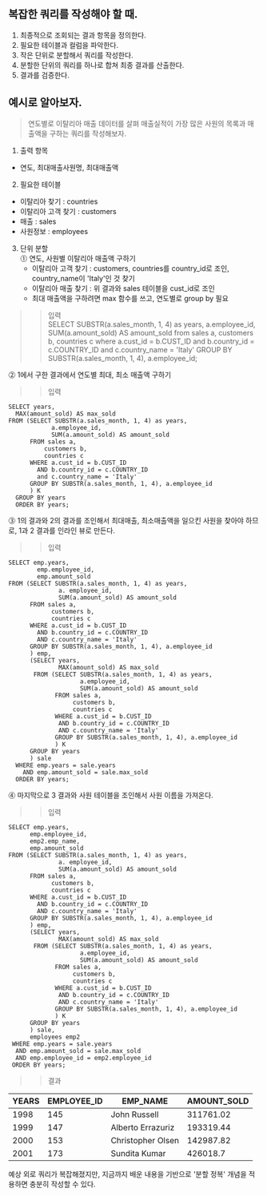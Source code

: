 ## 복잡한 쿼리를 작성해야 할 때.

1. 최종적으로 조회되는 결과 항목을 정의한다.
2. 필요한 테이블과 컬럼을 파악한다.
3. 작은 단위로 분할해서 쿼리를 작성한다.
4. 분할한 단위의 쿼리를 하나로 합쳐 최종 결과를 산출한다.
5. 결과를 검증한다.


## 예시로 알아보자.

>연도별로 이탈리아 매출 데이터를 살펴 매출실적이 가장 많은 사원의 목록과 매출액을 구하는 쿼리를 작성해보자.

1. 출력 항목
* 연도, 최대매출사원명, 최대매출액


2. 필요한 테이블
* 이탈리아 찾기 : countries
* 이탈리아 고객 찾기 : customers
* 매출 : sales
* 사원정보 : employees


3. 단위 분할  
 ⓵ 연도, 사원별 이탈리아 매출액 구하기
    * 이탈리아 고객 찾기 : customers, countries를 country_id로 조인, country_name이 'Italy'인 것 찾기
    * 이탈리아 매출 찾기 : 위 결과와 sales 테이블을 cust_id로 조인
    * 최대 매출액을 구하려면 max 함수를 쓰고, 연도별로 group by 필요
  
>> 입력  
    SELECT SUBSTR(a.sales_month, 1, 4) as years,
      a.employee_id, 
      SUM(a.amount_sold) AS amount_sold
    from sales a,
      customers b,
      countries c
    where a.cust_id = b.CUST_ID
      and b.country_id = c.COUNTRY_ID
      and c.country_name = 'Italy'
    GROUP BY SUBSTR(a.sales_month, 1, 4), a.employee_id;
    
    


  ⓶ 1에서 구한 결과에서 연도별 최대, 최소 매출액 구하기




>>입력  



    SELECT years,
      MAX(amount_sold) AS max_sold
    FROM (SELECT SUBSTR(a.sales_month, 1, 4) as years,
                a.employee_id,
                SUM(a.amount_sold) AS amount_sold
          FROM sales a,
              customers b,
              countries c
          WHERE a.cust_id = b.CUST_ID
            AND b.country_id = c.COUNTRY_ID
            and c.country_name = 'Italy'
          GROUP BY SUBSTR(a.sales_month, 1, 4), a.employee_id
          ) K
      GROUP BY years
      ORDER BY years;
      



  ⓷ 1의 결과와 2의 결과를 조인해서 최대매출, 최소매출액을 일으킨 사원을 찾아야 하므로, 1과 2 결과를 인라인 뷰로 만든다.
 
 


>>입력  



    SELECT emp.years,
            emp.employee_id,
            emp.amount_sold
    FROM (SELECT SUBSTR(a.sales_month, 1, 4) as years,
                  a. employee_id,
                  SUM(a.amount_sold) AS amount_sold
          FROM sales a,
                customers b,
                countries c
          WHERE a.cust_id = b.CUST_ID
            AND b.country_id = c.COUNTRY_ID
            AND c.country_name = 'Italy'
          GROUP BY SUBSTR(a.sales_month, 1, 4), a.employee_id
          ) emp, 
          (SELECT years,
                  MAX(amount_sold) AS max_sold
           FROM (SELECT SUBSTR(a.sales_month, 1, 4) as years,
                        a.employee_id,
                        SUM(a.amount_sold) AS amount_sold
                 FROM sales a,
                      customers b,
                      countries c
                 WHERE a.cust_id = b.CUST_ID
                  AND b.country_id = c.COUNTRY_ID
                  AND c.country_name = 'Italy'
                 GROUP BY SUBSTR(a.sales_month, 1, 4), a.employee_id
                 ) K
          GROUP BY years
          ) sale
      WHERE emp.years = sale.years
        AND emp.amount_sold = sale.max_sold
      ORDER BY years;




  ⓸ 마지막으로 3 결과와 사원 테이블을 조인해서 사원 이름을 가져온다.
 
 
 
 
>>입력  


    SELECT emp.years,
          emp.employee_id,
          emp2.emp_name,
          emp.amount_sold
    FROM (SELECT SUBSTR(a.sales_month, 1, 4) as years,
                  a. employee_id,
                  SUM(a.amount_sold) AS amount_sold
          FROM sales a,
                customers b,
                countries c
          WHERE a.cust_id = b.CUST_ID
            AND b.country_id = c.COUNTRY_ID
            AND c.country_name = 'Italy'
          GROUP BY SUBSTR(a.sales_month, 1, 4), a.employee_id
          ) emp, 
          (SELECT years,
                  MAX(amount_sold) AS max_sold
           FROM (SELECT SUBSTR(a.sales_month, 1, 4) as years,
                        a.employee_id,
                        SUM(a.amount_sold) AS amount_sold
                 FROM sales a,
                      customers b,
                      countries c
                 WHERE a.cust_id = b.CUST_ID
                  AND b.country_id = c.COUNTRY_ID
                  AND c.country_name = 'Italy'
                 GROUP BY SUBSTR(a.sales_month, 1, 4), a.employee_id
                 ) K
          GROUP BY years
          ) sale,
          employees emp2
     WHERE emp.years = sale.years
      AND emp.amount_sold = sale.max_sold
      AND emp.employee_id = emp2.employee_id
     ORDER BY years;
     
     
     
>>결과




|YEARS|EMPLOYEE_ID|EMP_NAME           |AMOUNT_SOLD|
|-----|-----------|-------------------|-----------|
|1998	|145	      |John Russell	      |311761.02  |
|1999	|147	      |Alberto Errazuriz	|193319.44  |
|2000	|153	      |Christopher Olsen	|142987.82  |
|2001	|173	      |Sundita Kumar	    |426018.7   |



예상 외로 쿼리가 복잡해졌지만, 지금까지 배운 내용을 기반으로 '분할 정복' 개념을 적용하면 충분히 작성할 수 있다.

